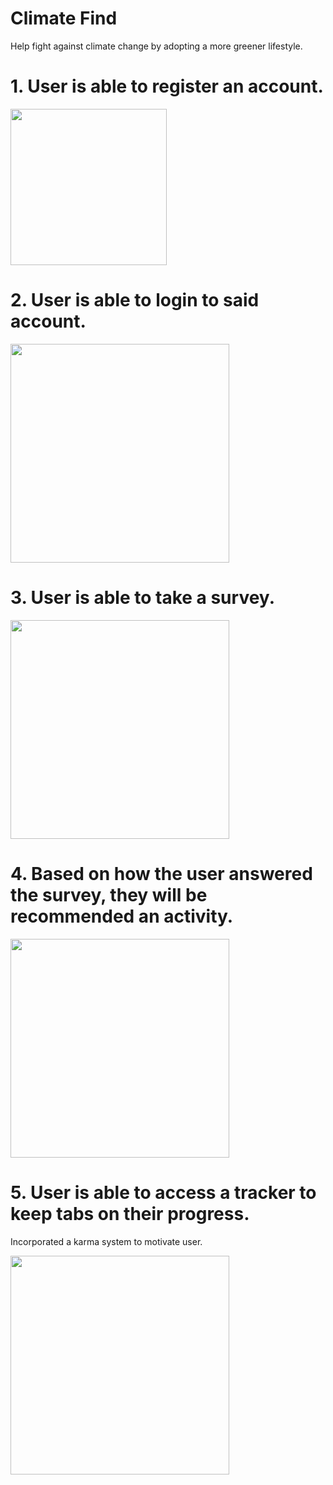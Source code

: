 # Climate Find

Help fight against climate change by adopting a more greener lifestyle.

# 1. User is able to register an account.
<img src="https://i.imgur.com/GS84oCh.png" width="250"/>

# 2. User is able to login to said account.
<img src="https://i.imgur.com/DFAQ2A6.png" width="350"/>

# 3. User is able to take a survey.
<img src="https://i.imgur.com/uvJL02Y.png" width="350"/>

# 4. Based on how the user answered the survey, they will be recommended an activity.
<img src="https://i.imgur.com/yJeSrx1.png" width="350"/>

# 5. User is able to access a tracker to keep tabs on their progress.
Incorporated a karma system to motivate user.

<img src ="https://i.imgur.com/EWhaXmr.png" width="350"/>
